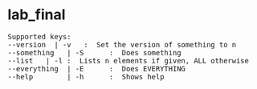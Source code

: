 # lab_final
<pre>
Supported keys:
--version <n> | -v<n>   :  Set the version of something to n
--something   | -S      :  Does something
--list <val>  | -l<val> :  Lists n elements if given, ALL otherwise
--everything  | -E      :  Does EVERYTHING
--help        | -h      :  Shows help
</pre>

